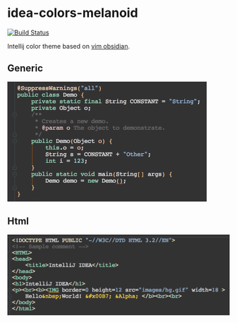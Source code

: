 # idea-colors-melanoid

[![Build Status](https://travis-ci.org/rsteube/idea-colors-melanoid.svg?branch=master)](https://travis-ci.org/rsteube/idea-colors-melanoid)

Intellij color theme based on [vim obsidian](https://github.com/vim-scripts/obsidian).

## Generic
<img src="java.png" width="452">

## Html
<img src="html.png" width="534">
